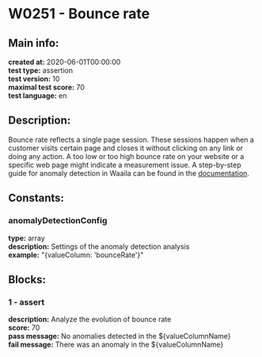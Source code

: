 # W0251 - Bounce rate  
## Main info:  
**created at:** 2020-06-01T00:00:00  
**test type:** assertion  
**test version:** 10  
**maximal test score:** 70  
**test language:** en  
## Description:  
Bounce rate reflects a single page session. These sessions happen when a customer visits certain page and closes it without clicking on any link or doing any action. A too low or too high bounce rate on your website or a specific web page might indicate a measurement issue. A step-by-step guide for anomaly detection in Waaila can be found in the <a href=https://waaila.com/en/docs/waaila/testLogic/AI-functions/#waailafunctionsisdayofweekanomaly target = _blank>documentation</a>.  
## Constants:  
### anomalyDetectionConfig
**type:** array  
**description:** Settings of the anomaly detection analysis  
**example:** "{valueColumn: 'bounceRate'}"  
## Blocks:  
### 1 - assert
**description:** Analyze the evolution of bounce rate  
**score:** 70  
**pass message:** No anomalies detected in the ${valueColumnName}  
**fail message:** There was an anomaly in the ${valueColumnName}  
